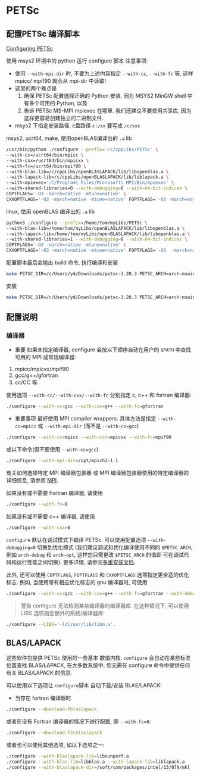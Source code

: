 # PETSc

## 配置PETSc    编译脚本

[Configuring PETSc](https://petsc.org/release/install/install/#doc-config-faq)

使用 msys2 环境中的 python 运行 configure 脚本
注意事项:

+ 使用 `--with-mpi-dir` 时,
不要为上述内容指定 `--with-cc`, `--with-fc` 等, 这样 mpicc/ mpif90 就会从 mpi-dir 中读取!
+ 这里的两个难点是
  1) 确保 PETSc 配置选择正确的 Python 安装, 因为 MSYS2 MinGW shell 中有多个可用的 Python, 以及
  2) 告诉 PETSc MS-MPI mpiexec 在哪里.
我们还建议不要使用共享库, 因为这样更容易创建独立的二进制文件.
+ msys2 下指定安装路径, c盘路径 `c:/xx` 要写成 `/c/xxx`

msys2, ucrt64, make, 使用openBLAS编译出的 `.a` lib

```bash
/usr/bin/python ./configure --prefix='/c/cppLibs/PETSc' \
--with-cc=/ucrt64/bin/mpicc \
--with-cxx=/ucrt64/bin/mpicxx \
--with-fc=/ucrt64/bin/mpif90 \
--with-blas-lib=/c/cppLibs/openBLASLAPACK/lib/libopenblas.a \
--with-lapack-lib=/c/cppLibs/openBLASLAPACK/lib/liblapack.a \
--with-mpiexec='/C/Program\ Files/Microsoft\ MPI/Bin/mpiexec' \
--with-shared-libraries=0 --with-debugging=0 --with-64-bit-indices \
COPTFLAGS='-O3 -march=native -mtune=native' \
CXXOPTFLAGS='-O3 -march=native -mtune=native' FOPTFLAGS='-O3 -march=native -mtune=native'
```

linux, 使用 openBLAS 编译出的 `.a` lib

```bash
python3 ./configure --prefix=/home/tom/myLibs/PETSc \
--with-blas-lib=/home/tom/myLibs/openBLASLAPACK/lib/libopenblas.a \
--with-lapack-lib=/home/tom/myLibs/openBLASLAPACK/lib/libopenblas.a \
--with-shared-libraries=1 --with-debugging=0 --with-64-bit-indices \
COPTFLAGS='-O3 -march=native -mtune=native' \
CXXOPTFLAGS='-O3 -march=native -mtune=native' FOPTFLAGS='-O3  -march=native -mtune=native'
```

配置脚本最后会输出 build 命令, 执行编译和安装

```bash
make PETSC_DIR=/c/Users/yd/Downloads/petsc-3.20.3 PETSC_ARCH=arch-mswin-c-opt all -j
```

安装

```bash
make PETSC_DIR=/c/Users/yd/Downloads/petsc-3.20.3 PETSC_ARCH=arch-mswin-c-opt PREFIX=/c/cppLibs/PETSc install
```

## 配置说明

### 编译器

+ 重要
如果未指定编译器, configure 会按以下顺序自动在用户的
`$PATH` 中查找可用的 MPI 或常规编译器:

1. mpicc/mpicxx/mpif90
2. gcc/g++/gfortran
3. cc/CC 等.

使用选项 `--with-cc/--with-cxx/--with-fc` 分别指定 c, c++ 和 fortran 编译器:

```bash
./configure --with-cc=gcc --with-cxx=g++ --with-fc=gfortran
```

+ 重要事项
最好使用 MPI compiler wrappers.
具体方法是指定 `--with-cc=mpicc` 或 `--with-mpi-dir`
(而不是 `--with-cc=gcc`)

```bash
./configure --with-cc=mpicc --with-cxx=mpicxx --with-fc=mpif90
```

或以下命令(但不要使用 `--with-cc=gcc`)

```bash
./configure --with-mpi-dir=/opt/mpich2-1.1
```

有关如何选择特定 MPI 编译器包装器
或 MPI 编译器包装器使用的特定编译器的详细信息,
请参阅 [MPI](https://petsc.org/main/install/install/#doc-config-mpi).

如果没有或不需要 Fortran 编译器, 请使用

```bash
./configure --with-fc=0
```

如果没有或不需要 c++ 编译器, 请使用

```bash
./configure --with-cxx=0
```

`configure` 默认在调试模式下编译 PETSc.
可以使用配置选项 `--with-debugging=0` 切换到优化模式
(我们建议调试和优化编译使用不同的 `$PETSC_ARCH`, 例如 `arch-debug` 和 `arch-opt`, 这样您只需更改 `$PETSC_ARCH` 的值即
可在调试代码和运行性能之间切换).
更多详情, 请参阅[多重安装文档](https://petsc.org/main/install/multibuild/#doc-multi).

此外, 还可以使用 `COPTFLAGS`, `FOPTFLAGS` 和 `CXXOPTFLAGS` 选项指定更合适的优化标志.
例如, 当使用带有相应优化标志的 gnu 编译器时, 可使用

```bash
./configure --with-cc=gcc --with-cxx=g++ --with-fc=gfortran --with-debugging=0 COPTFLAGS='-O3 -march=native -mtune=native' CXXOPTFLAGS='-O3 -march=native -mtune=native' FOPTFLAGS='-O3 -march=native -mtune=native' --download-mpich
```

>警告
configure 无法检测某些编译器的编译器库.
在这种情况下, 可以使用 LIBS 选项指定额外的系统/编译器库:

```bash
./configure --LIBS='-ldl/usr/lib/libm.a'.
```

## BLAS/LAPACK

这些软件包提供 PETSc 使用的一些基本 数值内核.
`configure` 会自动在某些标准位置查找 BLAS/LAPACK,
在大多数系统中, 您无需在 configure 命令中提供任何有关 BLAS/LAPACK 的信息.

可以使用以下选项让 `configure`脚本 自动下载/安装 BLAS/LAPACK:

+ 当存在 fortran 编译器时

```bash
./configure --download-fblaslapack
```

或者在没有 Fortran 编译器的情况下进行配置, 即 `--with-fc=0`:

```bash
./configure --download-f2cblaslapack
```

或者也可以使用其他选项, 如以下选项之一:

```bash
./configure --with-blaslapack-lib=libsunperf.a
./configure --with-blas-lib=libblas.a --with-lapack-lib=liblapack.a
./configure --with-blaslapack-dir=/soft/com/packages/intel/13/079/mkl
```
